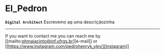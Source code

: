 # El_Pedron 

**`Digital Architect`**
Escrevemo aq uma descriçãozinha 

---
If you want to contact me you can reach me by [[mailto:phmajacinto@inf.ufrgs.br][e-mail]] or [[https://www.instagram.com/pedrohenryk_ykn/][Instagram]]


